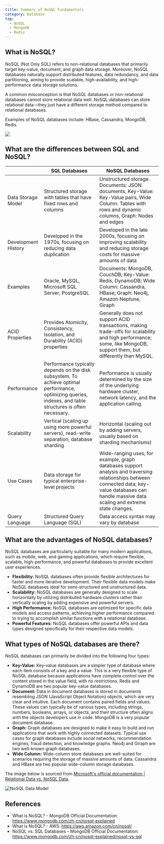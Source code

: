 ```yaml
---
title: Summary of NoSQL Fundamentals
category: Database
tag:
  - NoSQL
  - MongoDB
  - Redis
---
```


## What is NoSQL?

NoSQL (Not Only SQL) refers to non-relational databases that primarily target key-value, document, and graph data storage. Moreover, NoSQL databases naturally support distributed features, data redundancy, and data partitioning, aiming to provide scalable, high-availability, and high-performance data storage solutions.

A common misconception is that NoSQL databases or non-relational databases cannot store relational data well. NoSQL databases can store relational data—they just have a different storage method compared to relational databases.

Examples of NoSQL databases include: HBase, Cassandra, MongoDB, Redis.

![](https://oss.javaguide.cn/github/javaguide/database/mongodb/sql-nosql-tushi.png)

## What are the differences between SQL and NoSQL?

|                     | SQL Databases                                                                                                                                              | NoSQL Databases                                                                                                                                                                                      |
| :------------------ | ---------------------------------------------------------------------------------------------------------------------------------------------------------- | ---------------------------------------------------------------------------------------------------------------------------------------------------------------------------------------------------- |
| Data Storage Model  | Structured storage with tables that have fixed rows and columns                                                                                            | Unstructured storage. Documents: JSON documents, Key-Value: Key-Value pairs, Wide Column: Tables with rows and dynamic columns, Graph: Nodes and edges                                               |
| Development History | Developed in the 1970s, focusing on reducing data duplication                                                                                              | Developed in the late 2000s, focusing on improving scalability and reducing storage costs for massive amounts of data                                                                                |
| Examples            | Oracle, MySQL, Microsoft SQL Server, PostgreSQL                                                                                                            | Documents: MongoDB, CouchDB; Key-Value: Redis, DynamoDB; Wide Column: Cassandra, HBase; Graph: Neo4j, Amazon Neptune, Giraph                                                                         |
| ACID Properties     | Provides Atomicity, Consistency, Isolation, and Durability (ACID) properties                                                                               | Generally does not support ACID transactions, making trade-offs for scalability and high performance; some, like MongoDB, support them, but differently than MySQL.                                  |
| Performance         | Performance typically depends on the disk subsystem. To achieve optimal performance, optimizing queries, indexes, and table structures is often necessary. | Performance is usually determined by the size of the underlying hardware cluster, network latency, and the application calling.                                                                      |
| Scalability         | Vertical (scaling up using more powerful servers), read-write separation, database sharding                                                                | Horizontal (scaling out by adding servers, usually based on sharding mechanisms)                                                                                                                     |
| Use Cases           | Data storage for typical enterprise-level projects                                                                                                         | Wide-ranging uses, for example, graph databases support analysis and traversing relationships between connected data; key-value databases can handle massive data scaling and extreme state changes. |
| Query Language      | Structured Query Language (SQL)                                                                                                                            | Data access syntax may vary by database                                                                                                                                                              |

## What are the advantages of NoSQL databases?

NoSQL databases are particularly suitable for many modern applications, such as mobile, web, and gaming applications, which require flexible, scalable, high-performance, and powerful databases to provide excellent user experiences.

- **Flexibility:** NoSQL databases often provide flexible architectures for faster and more iterative development. Their flexible data models make NoSQL databases ideal for semi-structured and unstructured data.
- **Scalability:** NoSQL databases are generally designed to scale horizontally by utilizing distributed hardware clusters rather than vertically scaling by adding expensive and powerful servers.
- **High Performance:** NoSQL databases are optimized for specific data models and access patterns, achieving higher performance compared to trying to accomplish similar functions with a relational database.
- **Powerful Features:** NoSQL databases offer powerful APIs and data types designed specifically for their respective data models.

## What types of NoSQL databases are there?

NoSQL databases can primarily be divided into the following four types:

- **Key-Value:** Key-value databases are a simpler type of database where each item consists of a key and a value. This is a very flexible type of NoSQL database because applications have complete control over the content stored in the value field, with no restrictions. Redis and DynamoDB are two popular key-value databases.
- **Document:** Data in document databases is stored in documents resembling JSON (JavaScript Object Notation) objects, which are very clear and intuitive. Each document contains paired fields and values. These values can typically be of various types, including strings, numbers, booleans, arrays, or objects, and their structure often aligns with the objects developers use in code. MongoDB is a very popular document database.
- **Graph:** Graph databases are designed to make it easy to build and run applications that work with highly connected datasets. Typical use cases for graph databases include social networks, recommendation engines, fraud detection, and knowledge graphs. Neo4j and Giraph are two well-known graph databases.
- **Wide Column:** Wide-column store databases are well-suited for scenarios requiring the storage of massive amounts of data. Cassandra and HBase are two popular wide-column storage databases.

The image below is sourced from [Microsoft's official documentation | Relational Data vs. NoSQL Data](https://learn.microsoft.com/en-us/dotnet/architecture/cloud-native/relational-vs-nosql-data).

![NoSQL Data Model](https://oss.javaguide.cn/github/javaguide/database/mongodb/types-of-nosql-datastores.png)

## References

- What is NoSQL? - MongoDB Official Documentation: <https://www.mongodb.com/zh-cn/nosql-explained>
- What is NoSQL? - AWS: <https://aws.amazon.com/cn/nosql/>
- NoSQL vs. SQL Databases - MongoDB Official Documentation: <https://www.mongodb.com/zh-cn/nosql-explained/nosql-vs-sql>

<!-- @include: @article-footer.snippet.md -->
